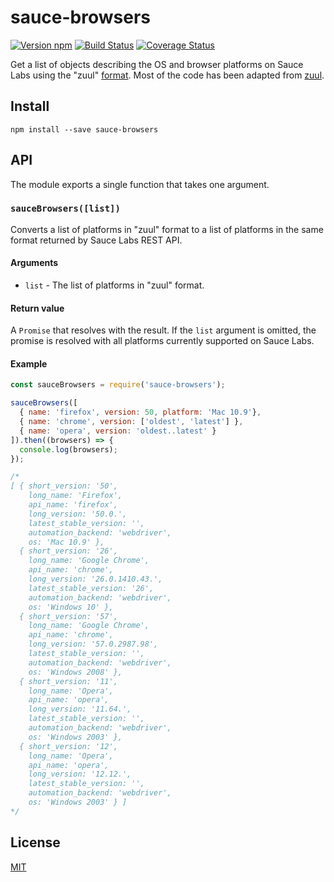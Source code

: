 # sauce-browsers

[![Version npm][npm-sauce-browsers-badge]][npm-sauce-browsers]
[![Build Status][travis-sauce-browsers-badge]][travis-sauce-browsers]
[![Coverage Status][coverage-sauce-browsers-badge]][coverage-sauce-browsers]

Get a list of objects describing the OS and browser platforms on Sauce Labs
using the "zuul" [format][zuul-format]. Most of the code has been adapted from
[zuul][zuul].

## Install

```
npm install --save sauce-browsers
```

## API

The module exports a single function that takes one argument.

### `sauceBrowsers([list])`

Converts a list of platforms in "zuul" format to a list of platforms in the same
format returned by Sauce Labs REST API.

#### Arguments

- `list` - The list of platforms in "zuul" format.

#### Return value

A `Promise` that resolves with the result. If the `list` argument is omitted, the
promise is resolved with all platforms currently supported on Sauce Labs.

#### Example

```js
const sauceBrowsers = require('sauce-browsers');

sauceBrowsers([
  { name: 'firefox', version: 50, platform: 'Mac 10.9'},
  { name: 'chrome', version: ['oldest', 'latest'] },
  { name: 'opera', version: 'oldest..latest' }
]).then((browsers) => {
  console.log(browsers);
});

/*
[ { short_version: '50',
    long_name: 'Firefox',
    api_name: 'firefox',
    long_version: '50.0.',
    latest_stable_version: '',
    automation_backend: 'webdriver',
    os: 'Mac 10.9' },
  { short_version: '26',
    long_name: 'Google Chrome',
    api_name: 'chrome',
    long_version: '26.0.1410.43.',
    latest_stable_version: '26',
    automation_backend: 'webdriver',
    os: 'Windows 10' },
  { short_version: '57',
    long_name: 'Google Chrome',
    api_name: 'chrome',
    long_version: '57.0.2987.98',
    latest_stable_version: '',
    automation_backend: 'webdriver',
    os: 'Windows 2008' },
  { short_version: '11',
    long_name: 'Opera',
    api_name: 'opera',
    long_version: '11.64.',
    latest_stable_version: '',
    automation_backend: 'webdriver',
    os: 'Windows 2003' },
  { short_version: '12',
    long_name: 'Opera',
    api_name: 'opera',
    long_version: '12.12.',
    latest_stable_version: '',
    automation_backend: 'webdriver',
    os: 'Windows 2003' } ]
*/
```

## License

[MIT](LICENSE)

[npm-sauce-browsers-badge]: https://img.shields.io/npm/v/sauce-browsers.svg
[npm-sauce-browsers]: https://www.npmjs.com/package/sauce-browsers
[travis-sauce-browsers-badge]: https://img.shields.io/travis/lpinca/sauce-browsers/master.svg
[travis-sauce-browsers]: https://travis-ci.org/lpinca/sauce-browsers
[coverage-sauce-browsers-badge]: https://img.shields.io/coveralls/lpinca/sauce-browsers/master.svg
[coverage-sauce-browsers]: https://coveralls.io/r/lpinca/sauce-browsers?branch=master
[zuul-format]: https://github.com/defunctzombie/zuul/wiki/Zuul.yml#browsers-required
[zuul]: https://github.com/defunctzombie/zuul
